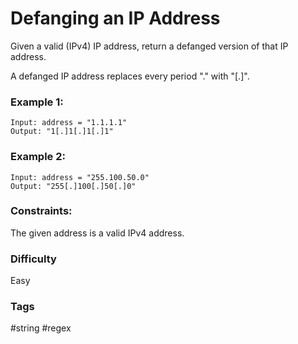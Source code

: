 # Defanging an IP Address

Given a valid (IPv4) IP address, return a defanged version of that IP address.

A defanged IP address replaces every period "." with "\[.\]".

### Example 1:

```
Input: address = "1.1.1.1"
Output: "1[.]1[.]1[.]1"
```

### Example 2:

```
Input: address = "255.100.50.0"
Output: "255[.]100[.]50[.]0"
```

### Constraints:

The given address is a valid IPv4 address.

### Difficulty

Easy

### Tags

#string #regex
